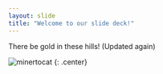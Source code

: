 ```yaml
---
layout: slide
title: "Welcome to our slide deck!"
---
```


There be gold in these hills! (Updated again)

![minertocat](https://octodex.github.com/images/minertocat.png)
{: .center}
